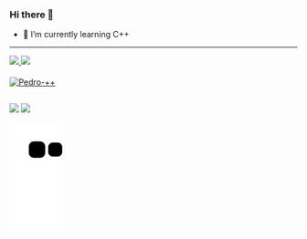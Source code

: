 ### Hi there 👋

- 🌱 I’m currently learning C++

---

  <tr>
   <td>
  <a href="https://github.com/PedroVian9">
  <img height="180em" src="https://github-readme-stats.vercel.app/api?username=pedrovian9&show_icons=true&theme=dark&include_all_commits=true&count_private=true"/>
   </td>

   <td>
  <img height="180em" src="https://github-readme-stats.vercel.app/api/top-langs/?username=pedrovian9&layout=compact&langs_count=16&theme=dark"/>
   </td>
   </tr>



    
<div style="display: inline_block"><br>


  
  <img align="center" alt="Pedro-++" height="30" width="40" src="https://cdn.jsdelivr.net/gh/devicons/devicon/icons/cplusplus/cplusplus-original.svg" />         
</div>
  
  ##
 
<div> 
  <a href="https://www.instagram.com/pedro_vian9/" target="_blank"><img src="https://img.shields.io/badge/-Instagram-%23E4405F?style=for-the-badge&logo=instagram&logoColor=white" target="_blank"></a>
  <a href="https://www.linkedin.com/in/pedro-viana-b359a2263" target="_blank"><img src="https://img.shields.io/badge/-LinkedIn-%230077B5?style=for-the-badge&logo=linkedin&logoColor=white" target="_blank"></a> 
 
  ![Snake animation](https://github.com/rafaballerini/rafaballerini/blob/output/github-contribution-grid-snake.svg)
 
</div>
